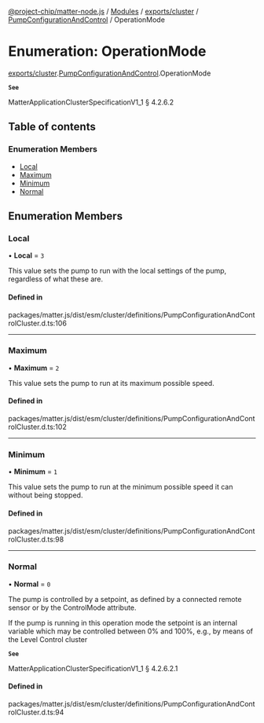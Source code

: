 [@project-chip/matter-node.js](../README.md) / [Modules](../modules.md) / [exports/cluster](../modules/exports_cluster.md) / [PumpConfigurationAndControl](../modules/exports_cluster.PumpConfigurationAndControl.md) / OperationMode

# Enumeration: OperationMode

[exports/cluster](../modules/exports_cluster.md).[PumpConfigurationAndControl](../modules/exports_cluster.PumpConfigurationAndControl.md).OperationMode

**`See`**

MatterApplicationClusterSpecificationV1_1 § 4.2.6.2

## Table of contents

### Enumeration Members

- [Local](exports_cluster.PumpConfigurationAndControl.OperationMode.md#local)
- [Maximum](exports_cluster.PumpConfigurationAndControl.OperationMode.md#maximum)
- [Minimum](exports_cluster.PumpConfigurationAndControl.OperationMode.md#minimum)
- [Normal](exports_cluster.PumpConfigurationAndControl.OperationMode.md#normal)

## Enumeration Members

### Local

• **Local** = ``3``

This value sets the pump to run with the local settings of the pump, regardless of what these are.

#### Defined in

packages/matter.js/dist/esm/cluster/definitions/PumpConfigurationAndControlCluster.d.ts:106

___

### Maximum

• **Maximum** = ``2``

This value sets the pump to run at its maximum possible speed.

#### Defined in

packages/matter.js/dist/esm/cluster/definitions/PumpConfigurationAndControlCluster.d.ts:102

___

### Minimum

• **Minimum** = ``1``

This value sets the pump to run at the minimum possible speed it can without being stopped.

#### Defined in

packages/matter.js/dist/esm/cluster/definitions/PumpConfigurationAndControlCluster.d.ts:98

___

### Normal

• **Normal** = ``0``

The pump is controlled by a setpoint, as defined by a connected remote sensor or by the ControlMode
attribute.

If the pump is running in this operation mode the setpoint is an internal variable which may be controlled
between 0% and 100%, e.g., by means of the Level Control cluster

**`See`**

MatterApplicationClusterSpecificationV1_1 § 4.2.6.2.1

#### Defined in

packages/matter.js/dist/esm/cluster/definitions/PumpConfigurationAndControlCluster.d.ts:94
